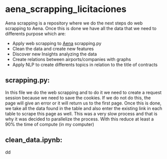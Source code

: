 # aena_scrapping_licitaciones

Aena scrapping is a repository where we do the next steps do web scrapping to Aena. Once this is done we have all the data that we need to differents purpose which are:

* Apply web scrapping to [Aena](https://contratacion.aena.es/contratacion/) scrapping.py
* Clean the data and create new features
* Discover new Insights analyzing the data
* Create relations between airports/companies with graphs
* Apply NLP to create differents topics in relation to the title of contracts

## scrapping.py:

In this file we do the web scrapping and to do it we need to create a request session because we need to save the cookies. If we do not do this, the page will give an error or it will return us to the first page. Once this is done, we take all the data found in the table and also enter the existing link in each table to scrape this page as well. This was a very slow process and that is why it was decided to parallelize the process. With this reduce at least a 90% the time of compute (in my computer)

## clean_data.ipynb:

dd